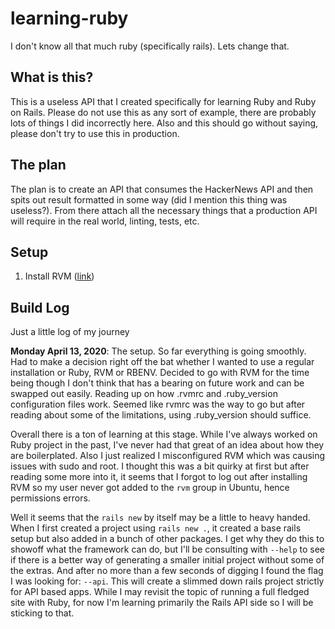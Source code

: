 # learning-ruby

I don't know all that much ruby (specifically rails). Lets change that.

## What is this?

This is a useless API that I created specifically for learning Ruby and Ruby on Rails. Please do not use this as any sort of example, there are probably lots of things I did incorrectly here. Also and this should go without saying, please don't try to use this in production.

## The plan

The plan is to create an API that consumes the HackerNews API and then spits out result formatted in some way (did I mention this thing was useless?). From there attach all the necessary things that a production API will require in the real world, linting, tests, etc.

## Setup

1. Install RVM ([link](https://rvm.io))

## Build Log

Just a little log of my journey

**Monday April 13, 2020**: The setup. So far everything is going smoothly. Had to make a decision right off the bat whether I wanted to use a regular installation or Ruby, RVM or RBENV. Decided to go with RVM for the time being though I don't think that has a bearing on future work and can be swapped out easily. Reading up on how .rvmrc and .ruby_version configuration files work. Seemed like rvmrc was the way to go but after reading about some of the limitations, using .ruby_version should suffice.

Overall there is a ton of learning at this stage. While I've always worked on Ruby project in the past, I've never had that great of an idea about how they are boilerplated. Also I just realized I misconfigured RVM which was causing issues with sudo and root. I thought this was a bit quirky at first but after reading some more into it, it seems that I forgot to log out after installing RVM so my user never got added to the `rvm` group in Ubuntu, hence permissions errors.

Well it seems that the `rails new` by itself may be a little to heavy handed. When I first created a project using `rails new .`, it created a base rails setup but also added in a bunch of other packages. I get why they do this to showoff what the framework can do, but I'll be consulting with `--help` to see if there is a better way of generating a smaller initial project without some of the extras. And after no more than a few seconds of digging I found the flag I was looking for: `--api`. This will create a slimmed down rails project strictly for API based apps. While I may revisit the topic of running a full fledged site with Ruby, for now I'm learning primarily the Rails API side so I will be sticking to that.
